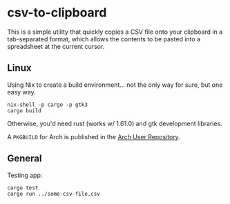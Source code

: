 # csv-to-clipboard

This is a simple utility that quickly copies a CSV file onto your clipboard in a tab-separated format, which allows the contents to be pasted into a spreadsheet at the current cursor.

## Linux

Using Nix to create a build environment... not the only way for sure, but one easy way.

```
nix-shell -p cargo -p gtk3
cargo build
```

Otherwise, you'd need rust (works w/ 1.61.0) and gtk development libraries.

A `PKGBUILD` for Arch is published in the [Arch User Repository](https://aur.archlinux.org/packages/csv-to-clipboard).


## General

Testing app:

```
cargo test
cargo run ../some-csv-file.csv
```

